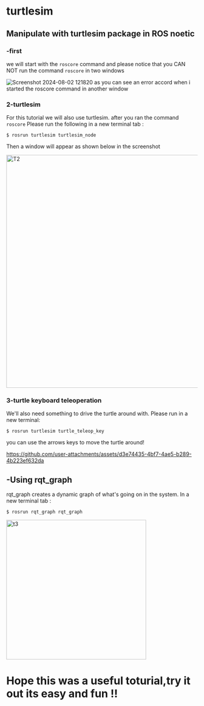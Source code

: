 # turtlesim
## Manipulate with turtlesim package in ROS noetic
### -first 
we will start with the ``roscore`` command and please notice that you CAN NOT run the command `` roscore `` in two windows 

![Screenshot 2024-08-02 121820](https://github.com/user-attachments/assets/c008a873-05c0-433c-bc4e-f297c1a91da3)
 as you can see an error accord when i started the roscore command in another window 

### 2-turtlesim
For this tutorial we will also use turtlesim. after you ran the command ``roscore`` Please run the following in a new terminal tab :
```
$ rosrun turtlesim turtlesim_node

```

Then a window will appear as shown below in the screenshot


<img width="614" alt="T2" src="https://github.com/user-attachments/assets/52858666-4270-49d6-b5ad-d17fb1db8996">

### 3-turtle keyboard teleoperation
We'll also need something to drive the turtle around with. Please run in a new terminal:

```
$ rosrun turtlesim turtle_teleop_key

```

you can use the arrows keys to move the turtle around! 


https://github.com/user-attachments/assets/d3e74435-4bf7-4ae5-b289-4b223ef632da

## -Using rqt_graph
rqt_graph creates a dynamic graph of what's going on in the system.
In a new terminal tab :

```
$ rosrun rqt_graph rqt_graph
```

<img width="368" alt="t3" src="https://github.com/user-attachments/assets/6e6377fd-3dfc-4565-896e-748871b4a28c">



# Hope this was a useful toturial,try it out its easy and fun  !! 
